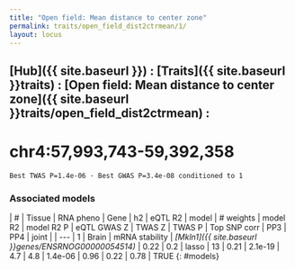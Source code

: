 ```yaml
---
title: "Open field: Mean distance to center zone"
permalink: traits/open_field_dist2ctrmean/1/ 
layout: locus
---
```


## [Hub]({{ site.baseurl }}) : [Traits]({{ site.baseurl }}traits) : [Open field: Mean distance to center zone]({{ site.baseurl }}traits/open_field_dist2ctrmean) : 

# chr4:57,993,743-59,392,358

`Best TWAS P=1.4e-06 · Best GWAS P=3.4e-08 conditioned to 1`

<script>
Plotly.d3.csv("../1.cond.csv", function(data){ processData(data) } );
</script><div id="graph"></div>

### Associated models

| # | Tissue | RNA pheno | Gene | h2 | eQTL R2 | model | # weights | model R2 | model R2 P | eQTL GWAS Z | TWAS Z | TWAS P | Top SNP corr | PP3 | PP4 | joint |
| --- |
1 | Brain | mRNA stability | *[Mkln1]({{ site.baseurl }}genes/ENSRNOG00000054514)* | 0.22 | 0.2 | lasso | 13 | 0.21 | 2.1e-19 | 4.7 | 4.8 | 1.4e-06 | 0.96 | 0.22 | 0.78 | TRUE
{: #models}

